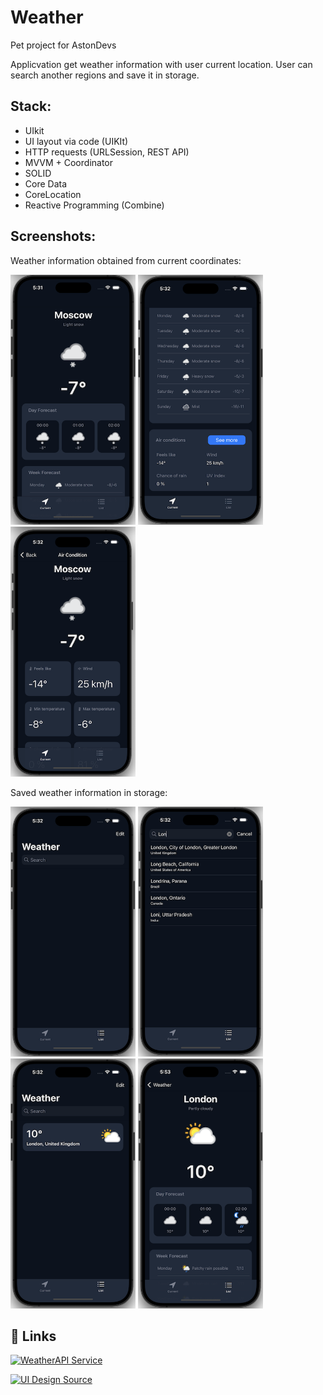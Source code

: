 # Weather

Pet project for AstonDevs 

Applicvation get weather information with user current location. User can search another regions and save it in storage.

## Stack: 
- UIkit
- UI layout via code (UIKIt)
- HTTP requests (URLSession, REST API)
- MVVM + Coordinator
- SOLID
- Core Data
- CoreLocation
- Reactive Programming (Combine) 

## Screenshots:

Weather information obtained from current coordinates:

<img src="Screens/1.png" width="200" height="400"> <img src="Screens/2.png" width="200" height="400"> <img src="Screens/3.png" width="200" height="400">

Saved weather information in storage:

<img src="Screens/4.png" width="200" height="400"> <img src="Screens/5.png" width="200" height="400"> <img src="Screens/6.png" width="200" height="400"> <img src="Screens/7.png" width="200" height="400">

## 🔗 Links

[![WeatherAPI Service](https://img.shields.io/badge/WeatherAPI%20Server-Link-green)](https://www.weatherapi.com)

[![UI Design Source](https://img.shields.io/badge/UI%20Design%20source-Link-green)](https://uizard.io/templates/mobile-app-templates/weather-mobile-app-dark/)


